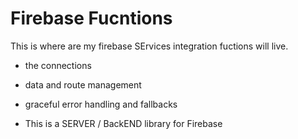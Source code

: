 # Firebase Fucntions

This is where are my firebase SErvices integration fuctions will live.

- the connections
- data and route management
- graceful error handling and fallbacks

- This is a SERVER / BackEND library for Firebase
